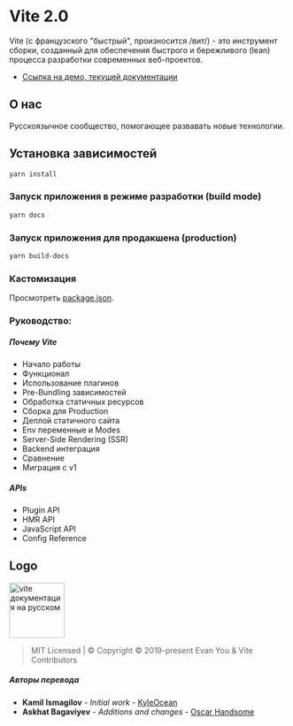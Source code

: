 # Vite 2.0

Vite (с французского "быстрый", произносится /вит/) - это инструмент сборки, созданный для обеспечения быстрого и бережливого (lean) процесса разработки современных веб-проектов.

- [Ссылка на демо, текущей документации](https://vite-docs-ru.vercel.app/)

## О нас
Русскоязычное сообщество, помогающее развавать новые технологии.

## Установка зависимостей

```bash
yarn install
```

### Запуск приложения в режиме разработки (build mode)

```bash
yarn docs 
```

### Запуск приложения для продакшена (production)

```bash
yarn build-docs
```

### Кастомизация

Просмотреть [package.json](https://github.com/KamilOcean/vite-docs-ru/blob/main/package.json).

### Руководство:

##### Почему Vite
- Начало работы
- Функционал
- Использование плагинов
- Pre-Bundling зависимостей
- Обработка статичных ресурсов
- Сборка для Production
- Деплой статичного сайта
- Env переменные и Modes
- Server-Side Rendering (SSR)
- Backend интеграция
- Сравнение
- Миграция с v1

##### APIs
- Plugin API
- HMR API
- JavaScript API
- Config Reference

## Logo
<img src="https://vite-docs-ru.vercel.app/logo.svg" width="100" alt="vite документация на русском"> 

> MIT Licensed | © Copyright © 2019-present Evan You & Vite Contributors

##### Авторы перевода

- **Kamil Ismagilov** - _Initial work_ - [KyleOcean](https://github.com/KamilOcean)
- **Askhat Bagaviyev** - _Additions and changes_ - [Oscar Handsome](https://github.com/oscarhandsome)

